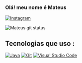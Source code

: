 ### Olá! meu nome é Mateus 
[![Instagram](https://img.shields.io/badge/Instagram-E4405F?style=for-the-badge&logo=instagram&logoColor=white)](www.instagram.com/mateusoliveirag7)

![Mateus git status](https://github-readme-stats.vercel.app/api?username=Mat3usDev231&theme=dracula)

## Tecnologias que uso :

[![Java](https://img.shields.io/badge/Java-ED8B00?style=for-the-badge&logo=openjdk&logoColor=red)]()
[![Git](https://img.shields.io/badge/GIT-E44C30?style=for-the-badge&logo=git&logoColor=white)]()
[![Visual Studio Code](https://img.shields.io/badge/Visual_Studio_Code-0078D4?style=for-the-badge&logo=visual%20studio%20code&logoColor=white)]()
